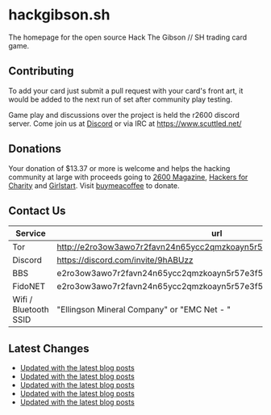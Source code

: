 # hackgibson.sh
The homepage for the open source Hack The Gibson // SH trading card game.


## Contributing

To add your card just submit a pull request with your card's front art, it would be added to the next run of set after community play testing.

Game play and discussions over the project is held the r2600 discord server. Come join us at [Discord](https://discord.com/invite/9hABUzz) or via IRC at https://www.scuttled.net/


## Donations

Your donation of $13.37 or more is welcome and helps the hacking community at large with proceeds going to [2600 Magazine](https://2600.com/), [Hackers for Charity](https://hackersforcharity.org) and [Girlstart](https://girlstart.org).  Visit [buymeacoffee](https://www.buymeacoffee.com/hackgibson.sh) to donate.


## Contact Us

Service | url
-|-
Tor | http://e2ro3ow3awo7r2favn24n65ycc2qmzkoayn5r57e3f56nvjwdcgg32ad.onion
Discord | https://discord.com/invite/9hABUzz
BBS | e2ro3ow3awo7r2favn24n65ycc2qmzkoayn5r57e3f56nvjwdcgg32ad.onion:23
FidoNET | e2ro3ow3awo7r2favn24n65ycc2qmzkoayn5r57e3f56nvjwdcgg32ad.onion:24554
Wifi / Bluetooth SSID | "Ellingson Mineral Company" or "EMC Net - <fidonet address>"

## Latest Changes
<!-- BLOG-POST-LIST:START -->
- [Updated with the latest blog posts](https://github.com/DFW2600/hackgibson.sh/commit/48736fe48fdd2f114a0be4964471a2b94bd041eb)
- [Updated with the latest blog posts](https://github.com/DFW2600/hackgibson.sh/commit/46dfa0224164af1bf2878351d7211fbfa8fc543b)
- [Updated with the latest blog posts](https://github.com/DFW2600/hackgibson.sh/commit/faa59e32f7d10b296eba770fc870a9619f1d27de)
- [Updated with the latest blog posts](https://github.com/DFW2600/hackgibson.sh/commit/09d6e88a6eb75daa31844543a51d0952fd8dac32)
- [Updated with the latest blog posts](https://github.com/DFW2600/hackgibson.sh/commit/94b3c868fac2c40247b99713eb4f458a1513657d)
<!-- BLOG-POST-LIST:END -->
